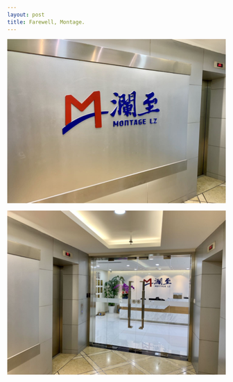 ```yaml
---
layout: post
title: Farewell, Montage.
---
```


![farewellmontage](https://github.com/dupidog/dupidog.github.io/blob/master/images/farewell-montage.jpg?raw=true)

![farewellmontage2](https://github.com/dupidog/dupidog.github.io/blob/master/images/farewell-montage-2.jpg?raw=true)


